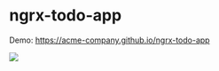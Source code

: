 # ngrx-todo-app

Demo: https://acme-company.github.io/ngrx-todo-app

<img src="https://raw.githubusercontent.com/pluralsight/guides/master/images/79263077-e972-47c6-93dc-44e466a8e191.gif">
